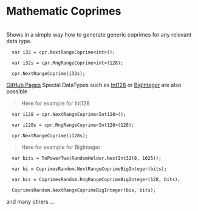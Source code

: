 # Mathematic Coprimes

<p><br>Shows in a simple way how to generate generic coprimes for any relevant data type.</p>

      var i32 = cpr.NextRangeCoprime<int>();

      var i32s = cpr.RngRangeCoprime<int>(128);

      cpr.NextRangeCoprime(i32s);
      

[GitHub Pages](https://pages.github.com/)
Special DataTypes such as [Int128](https://learn.microsoft.com/en-us/dotnet/api/system.int128/) or [BigInteger](https://learn.microsoft.com/en-us/dotnet/api/system.numerics.biginteger/) are also possible

>Here for example for Int128

      var i128 = cpr.NextRangeCoprime<Int128>();

      var i128s = cpr.RngRangeCoprime<Int128>(128);

      cpr.NextRangeCoprime(i128s);


>Here for example for BigInteger

      var bits = ToPowerTwo(RandomHolder.NextInt32(8, 1025));
      
      var bi = CoprimesRandom.NextRangeCoprimeBigInteger(bits);

      var bis = CoprimesRandom.RngRangeCoprimeBigInteger(128, bits);

      CoprimesRandom.NextRangeCoprimeBigInteger(bis, bits);


and many others ...

